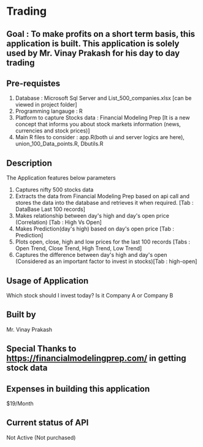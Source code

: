 

# Trading

## Goal : To make profits on a short term basis, this application is built. This application is solely used by Mr. Vinay Prakash for his day to day trading 

## Pre-requistes
1. Database : Microsoft Sql Server and List_500_companies.xlsx [can be viewed in project folder]
2. Programming langauge : R
3. Platform to capture Stocks data : Financial Modeling Prep [It is a new concept that informs you about stock markets information (news, currencies and stock prices)]
4. Main R files to consider : app.R(both ui and server logics are here), union_100_Data_points.R, Dbutils.R

## Description 
The Application features below parameters
1. Captures nifty 500 stocks data
2. Extracts the data from Financial Modeling Prep based on api call and  stores the data into the database and retrieves it when required.  [Tab : DataBase Last 100 records]
3. Makes relationship between day's high and day's open price (Correlation) [Tab : High Vs Open]
4. Makes Prediction(day's high) based on day's open price [Tab : Prediction]
5. Plots open, close, high and low prices for the last 100 records [Tabs : Open Trend, Close Trend, High Trend, Low Trend]
6. Captures the difference between day's high and day's open (Considered as an important factor to invest in stocks)[Tab : high-open]

## Usage of Application
Which stock should I invest today? Is it Company A or Company B

## Built by
Mr. Vinay Prakash

## Special Thanks to https://financialmodelingprep.com/ in getting stock data

## Expenses in building this application
$19/Month

## Current status of API
Not Active (Not purchased)


